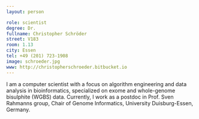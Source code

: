 ```yaml
---
layout: person

role: scientist
degree: Dr.
fullname: Christopher Schröder
street: V183
room: 1.13
city: Essen
tel: +49 (201) 723-1908
image: schroeder.jpg
www: http://christopherschroeder.bitbucket.io
---
```


I am a computer scientist with a focus on algorithm engineering and data analysis in bioinformatics, specialized on exome and whole-genome bisulphite (WGBS) data.
Currently, I work as a postdoc in Prof. Sven Rahmanns group, Chair of Genome Informatics, University Duisburg-Essen, Germany.
